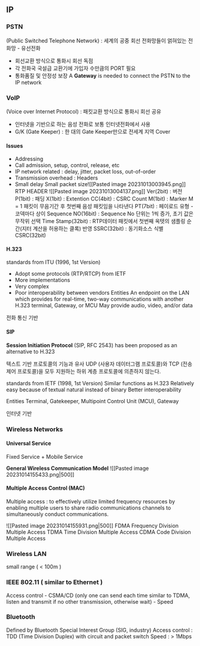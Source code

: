 ## IP
### PSTN
(Public Switched Telephone Network) : 세계의 공중 회선 전화망들이 얽혀있는 전화망 - 유선전화
- 회선교환 방식으로 통화시 회선 독점
- 각 전화국 국설급 교환기에 가입자 수만큼의 PORT 필요
- 통화품질 및 안정성 보장
A **Gateway** is needed to connect the PSTN to the IP network
### VoIP
(Voice over Internet Protocol) : 패킷교환 방식으로 통화시 회선 공유
- 인터넷을 기반으로 하는 음성 전화로 보통 인터넷전화에서 사용
- G/K (Gate Keeper) : 한 대의 Gate Keeper만으로 전세계 지역 Cover
#### Issues
- Addressing
- Call admission, setup, control, release, etc
- IP network related : delay, jitter, packet loss, out-of-order
- Transmission overhead : Headers
- Small delay
	Small packet size![[Pasted image 20231013003945.png]]
	RTP HEADER
		![[Pasted image 20231013004137.png]]
		Ver(2bit) : 버전
		P(1bit) : 패딩
		X(1bit) : Extention
		CC(4bit) : CSRC Count
		M(1bit) : Marker
			M = 1 패킷이 무음기간 후 첫번째 음성 패킷임을 나타낸다
		PT(7bit) : 페이로드 유형 - 코덱마다 상이
		Sequence NO(16bit) : Sequence No 단위는 1씩 증가, 초기 값은 무작위 선택
		Time Stamp(32bit) : RTP데이터 패킷에서 첫번째 옥텟의 샘플링 순간(지터 계산을 허용하는 클록) 반영
		SSRC(32bit) : 동기화소스 식별
		CSRC(32bit)
#### H.323
standards from ITU (1996, 1st Version)
- Adopt some protocols (RTP/RTCP) from IETF
- More implementations
- Very complex
- Poor interoperability between vendors
Entities
	An endpoint on the LAN which provides for real-time, two-way communications with another H.323 terminal, Gateway, or MCU
	May provide audio, video, and/or data

전화 통신 기반

#### SIP
**Session Initiation Protocol** (SIP, RFC 2543) has been proposed as an alternative to H.323

텍스트 기반 프로토콜의 기능과 유사
UDP (사용자 데이터그램 프로토콜)와 TCP (전송 제어 프로토콜)을 모두 지원하는 하위 계층 프로토콜에 의존하지 않는다.

standards from IETF (1998, 1st Version)
	Similar functions as H.323
	Relatively easy because of textual natural instead of binary
	Better interoperability

Entities
	Terminal, Gatekeeper, Multipoint Control Unit (MCU), Gateway

인터넷 기반

### Wireless Networks
#### Universal Service
Fixed Service + Mobile Service

**General Wireless Communication Model**
![[Pasted image 20231014155433.png|500]]

#### Multiple Access Control (MAC)
Multiple access : to effectively utilize limited frequency resources by enabling multiple users to share radio communications channels to simultaneously conduct communications.

![[Pasted image 20231014155931.png|500]]
FDMA
	Frequency Division Multiple Access
TDMA
	Time Division Multiple Access
CDMA
	Code Division Multiple Access

### Wireless LAN
small range ( < 100m )


### IEEE 802.11 ( similar to Ethernet )
Access control
	- CSMA/CD (only one can send each time similar to TDMA, listen and transmit if no other transmission, otherwise wait)
	- Speed

### Bluetooth
Defined by Bluetooth Special Interest Group (SIG, industry)
Access control : TDD (Time Division Duplex) with circuit and packet switch
Speed : > 1Mbps

